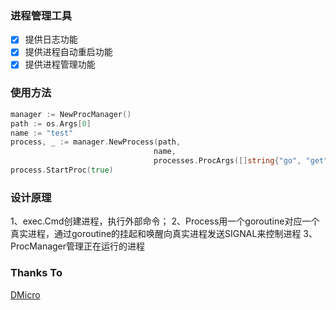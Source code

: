 ### 进程管理工具

- [x] 提供日志功能
- [x] 提供进程自动重启功能
- [x] 提供进程管理功能

### 使用方法
```go
manager := NewProcManager()
path := os.Args[0]
name := "test"
process, _ := manager.NewProcess(path, 
                                name,
                                processes.ProcArgs([]string{"go", "get", "xxx"}))
process.StartProc(true)
```

### 设计原理
1、exec.Cmd创建进程，执行外部命令；
2、Process用一个goroutine对应一个真实进程，通过goroutine的挂起和唤醒向真实进程发送SIGNAL来控制进程
3、ProcManager管理正在运行的进程

### Thanks To
[DMicro](https://github.com/osgochina/dmicro/)
